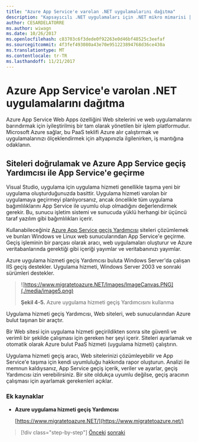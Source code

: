 ```yaml
---
title: "Azure App Service'e varolan .NET uygulamalarını dağıtma"
description: "Kapsayıcılı .NET uygulamaları için .NET mikro mimarisi | Azure App Service'e varolan .NET uygulamalarını dağıtma"
author: CESARDELATORRE
ms.author: wiwagn
ms.date: 10/26/2017
ms.openlocfilehash: c83703c6f3dede0f92263e0d46bf48525c3eefaf
ms.sourcegitcommit: 4f3fef493080a43e70e951223894768d36ce430a
ms.translationtype: MT
ms.contentlocale: tr-TR
ms.lasthandoff: 11/21/2017
---
```

# <a name="how-to-deploy-existing-net-apps-to-azure-app-service"></a>Azure App Service'e varolan .NET uygulamalarını dağıtma 

Azure App Service Web Apps özelliğini Web sitelerini ve web uygulamalarını barındırmak için iyileştirilmiş bir tam olarak yönetilen bir işlem platformudur. Microsoft Azure sağlar, bu PaaS teklifi Azure alır çalıştırmak ve uygulamalarınızı ölçeklendirmek için altyapınızla ilgilenirken, iş mantığına odaklanın.

## <a name="validate-sites-and-migrate-to-app-service-with-azure-app-service-migration-assistant"></a>Siteleri doğrulamak ve Azure App Service geçiş Yardımcısı ile App Service'e geçirme

Visual Studio, uygulama için uygulama hizmeti genellikle taşıma yeni bir uygulama oluşturduğunuzda basittir. Uygulama hizmeti varolan bir uygulamaya geçirmeyi planlıyorsanız, ancak öncelikle tüm uygulama bağımlılıklarını App Service ile uyumlu olup olmadığını değerlendirmek gerekir. Bu, sunucu işletim sistemi ve sunucuda yüklü herhangi bir üçüncü taraf yazılım gibi bağımlılıkları içerir.

Kullanabileceğiniz [Azure App Service geçiş Yardımcısı](https://www.migratetoazure.net/) siteleri çözümlemek ve bunları Windows ve Linux web sunucularından App Service'e geçirme. Geçiş işleminin bir parçası olarak aracı, web uygulamaları oluşturur ve Azure veritabanlarında gerektiği gibi içeriği yayımlar ve veritabanınızı yayımlar.

Azure uygulama hizmeti geçiş Yardımcısı buluta Windows Server'da çalışan IIS geçiş destekler. Uygulama hizmeti, Windows Server 2003 ve sonraki sürümleri destekler.

> ![https://www.migratetoazure.NET/Images/ImageCanvas.PNG](./media/image5.png)
>
> **Şekil 4-5.** Azure uygulama hizmeti geçiş Yardımcısını kullanma

Uygulama hizmeti geçiş Yardımcısı, Web siteleri, web sunucularından Azure bulut taşınan bir araçtır.

Bir Web sitesi için uygulama hizmeti geçirildikten sonra site güvenli ve verimli bir şekilde çalışması için gereken her şeyi içerir. Siteleri ayarlamak ve otomatik olarak Azure bulut PaaS hizmeti (uygulama hizmeti) çalıştırın.

Uygulama hizmeti geçiş aracı, Web sitelerinizi çözümleyebilir ve App Service'e taşıma için kendi uyumluluğu hakkında rapor oluşturun. Analizi ile memnun kaldıysanız, App Service geçiş içerik, veriler ve ayarlar, geçiş Yardımcısı izin verebilirsiniz. Bir site oldukça uyumlu değilse, geçiş aracının çalışması için ayarlamak gerekenleri açıklar.

### <a name="additional-resources"></a>Ek kaynaklar

-   **Azure uygulama hizmeti geçiş Yardımcısı**

    [https://www.migratetoazure.NET/](https://www.migratetoazure.net/)

>[!div class="step-by-step"]
[Önceki](what-about-cloud-optimized-applications.md)
[sonraki](deploy-existing-net-apps-as-windows-containers.md)
